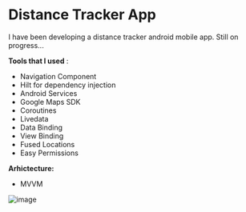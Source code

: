 # Distance Tracker App

I have been developing a distance tracker android mobile app.
Still on progress... 

**Tools that I used** :

- Navigation Component
- Hilt for dependency injection
- Android Services
- Google Maps SDK
- Coroutines
- Livedata
- Data Binding
- View Binding
- Fused Locations
- Easy Permissions 



**Arhictecture:**

- MVVM

![image](https://user-images.githubusercontent.com/64928807/218267289-8aba8c2e-d3ca-4877-9479-1bbabf62bec7.png)

